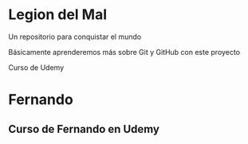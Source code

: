 # Legion del Mal
Un repositorio para conquistar el mundo

Básicamente aprenderemos más sobre Git y GitHub con este proyecto

Curso de Udemy

# Fernando


## Curso de Fernando en Udemy
